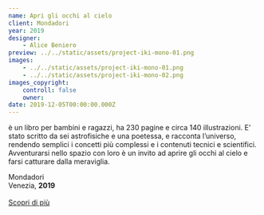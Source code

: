 ```yaml
---
name: Apri gli occhi al cielo
client: Mondadori
year: 2019
designer:
    - Alice Beniero
preview: ../../static/assets/project-iki-mono-01.png
images:
    - ../../static/assets/project-iki-mono-01.png
    - ../../static/assets/project-iki-mono-02.png
images_copyright:
    controll: false
    owner:
date: 2019-12-05T00:00:00.000Z
---
```


è un libro per bambini e ragazzi, ha 230 pagine e circa 140 illustrazioni. E’ stato scritto da sei astrofisiche e una poetessa, e racconta l’universo, rendendo semplici i concetti più complessi e i contenuti tecnici e scientifici. Avventurarsi nello spazio con loro è un invito ad aprire gli occhi al cielo e farsi catturare dalla meraviglia.

Mondadori  
Venezia, **2019**<br><br>
[Scopri di più](https://cargocollective.com/alicebeniero)
